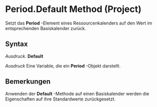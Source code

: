 
# Period.Default Method (Project)

Setzt das  **Period** -Element eines Ressourcenkalenders auf den Wert im entsprechenden Basiskalender zurück.


## Syntax

 _Ausdruck_. **Default**

 _Ausdruck_ Eine Variable, die ein **Period** -Objekt darstellt.


## Bemerkungen

Anwenden der  **Default** -Methode auf einen Basiskalender werden die Eigenschaften auf ihre Standardwerte zurückgesetzt.

